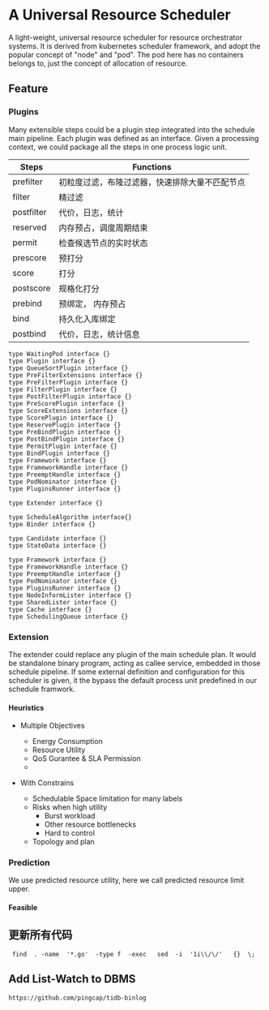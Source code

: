 # A Universal Resource Scheduler

A light-weight, universal resource scheduler for resource orchestrator systems. 
It is derived from kubernetes scheduler framework, and adopt the popular concept of "node" and "pod". 
The pod here has no containers belongs to, just the concept of allocation of resource.

## Feature 

### Plugins

Many extensible steps could be a plugin step integrated into the schedule main pipeline. 
Each plugin was defined as an interface. 
Given a processing context, we could package all the steps in one process logic unit. 

|Steps|Functions|
| --  | -- |
|prefilter|初粒度过滤，布隆过滤器，快速排除大量不匹配节点|
|filter | 精过滤 |
|postfilter| 代价，日志，统计  |
|reserved | 内存预占，调度周期结束|
|permit| 检查候选节点的实时状态 |
|prescore| 预打分 |
|score | 打分|
|postscore| 规格化打分 |
|prebind| 预绑定， 内存预占 |
|bind| 持久化入库绑定 |
|postbind| 代价，日志，统计信息|

```text 
type WaitingPod interface {}
type Plugin interface {}
type QueueSortPlugin interface {}
type PreFilterExtensions interface {}
type PreFilterPlugin interface {}
type FilterPlugin interface {}
type PostFilterPlugin interface {}
type PreScorePlugin interface {}
type ScoreExtensions interface {}
type ScorePlugin interface {}
type ReservePlugin interface {}
type PreBindPlugin interface {}
type PostBindPlugin interface {}
type PermitPlugin interface {}
type BindPlugin interface {}
type Framework interface {}
type FrameworkHandle interface {}
type PreemptHandle interface {}
type PodNominator interface {}
type PluginsRunner interface {}

type Extender interface {}

type ScheduleAlgorithm interface{}
type Binder interface {}

type Candidate interface {}
type StateData interface {}

type Framework interface {}
type FrameworkHandle interface {}
type PreemptHandle interface {}
type PodNominator interface {}
type PluginsRunner interface {}
type NodeInformLister interface {}
type SharedLister interface {}
type Cache interface {}
type SchedulingQueue interface {}
```


### Extension

The extender could replace any plugin of the main schedule plan. It would be standalone binary program, acting as callee service, embedded in those schedule pipeline. If some external definition and configuration for this scheduler is given,
it the bypass the default process unit predefined in our schedule framwork. 

#### Heuristics

- Multiple Objectives 
    - Energy Consumption
    - Resource Utility
    - QoS Gurantee & SLA Permission
    - 
   
    
- With Constrains
    - Schedulable Space limitation for many labels
    - Risks when high utility
        - Burst workload 
        - Other resource bottlenecks 
        - Hard to control  
    - Topology and plan 
    

### Prediction

We use predicted resource utility, here we call predicted resource limit upper. 


####  Feasible 
 

## 更新所有代码
```shell
 find  . -name  '*.go'  -type f  -exec   sed  -i  '1i\\/\/'   {}  \;
```



## Add List-Watch to DBMS

```text
https://github.com/pingcap/tidb-binlog
``` 



